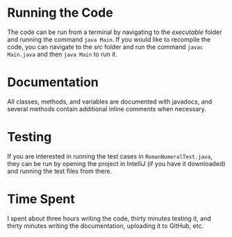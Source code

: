 # Running the Code

The code can be run from a terminal by navigating to the _executable_ folder and running the command `java Main`. If you would like to recompile the code, you can navigate to the _src_ folder and run the command `javac Main.java` and then `java Main` to run it.

# Documentation

All classes, methods, and variables are documented with javadocs, and several methods contain additional inline comments when necessary.

# Testing

If you are interested in running the test cases in `RomanNumeralTest.java`, they can be run by opening the project in IntelliJ (if you have it downloaded) and running the test files from there.

# Time Spent

I spent about three hours writing the code, thirty minutes testing it, and thirty minutes writing the documentation, uploading it to GitHub, etc.
